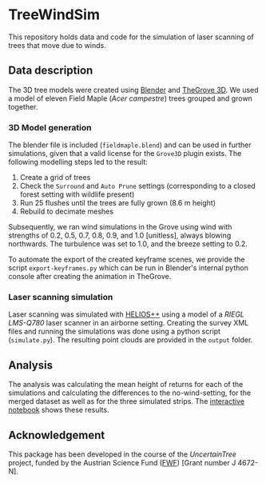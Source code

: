 # TreeWindSim

This repository holds data and code for the simulation of laser scanning of trees that move due to winds.

## Data description
The 3D tree models were created using [Blender](https://www.blender.org/) and [TheGrove 3D](https://www.thegrove3d.com/). We used a model of eleven Field Maple
(_Acer campestre_) trees grouped and grown together. 

### 3D Model generation
The blender file is included (`fieldmaple.blend`) and can be used in further simulations, given that a valid
license for the `Grove3D` plugin exists. The following modelling steps led to the result:

1. Create a grid of trees
2. Check the `Surround` and `Auto Prune` settings (corresponding to a closed forest setting with wildlife present)
3. Run 25 flushes until the trees are fully grown (8.6 m height)
4. Rebuild to decimate meshes

Subsequently, we ran wind simulations in the Grove using wind with strengths of 0.2, 0.5, 0.7, 0.8, 0.9, and 1.0 \[unitless\], always blowing northwards. 
The turbulence was set to 1.0, and the breeze setting to 0.2.

To automate the export of the created keyframe scenes, we provide the script `export-keyframes.py` which can be run in Blender's internal python console after creating the animation in TheGrove.

### Laser scanning simulation

Laser scanning was simulated with [HELIOS++](https://uni-heidelberg.de/helios) using a model of a _RIEGL LMS-Q780_ laser scanner in an airborne setting.
Creating the survey XML files and running the simulations was done using a python script (`simulate.py`). The resulting point clouds are provided
in the `output` folder.


## Analysis
The analysis was calculating the mean height of returns for each of the simulations and calculating the differences to the no-wind-setting, for the merged dataset as well as for the three simulated strips. The [interactive notebook](wind-simulation-analysis.ipynb)  shows these results.

## Acknowledgement
This package has been developed in the course of the *UncertainTree* project, funded by the Austrian Science Fund ([FWF](https://www.fwf.ac.at/)) [Grant number J 4672-N].
